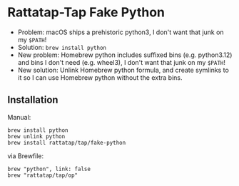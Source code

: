 # Rattatap-Tap Fake Python

* Problem: macOS ships a prehistoric python3, I don't want that junk on my `$PATH`!
* Solution: `brew install python`
* New problem: Homebrew python includes suffixed bins (e.g. python3.12) and bins I don't need (e.g. wheel3), I don't want that junk on my `$PATH`!
* New solution: Unlink Homebrew python formula, and create symlinks to it so I can use Homebrew python without the extra bins.

## Installation
Manual:
```
brew install python
brew unlink python
brew install rattatap/tap/fake-python
```

via Brewfile:
```
brew "python", link: false
brew "rattatap/tap/op"
```
